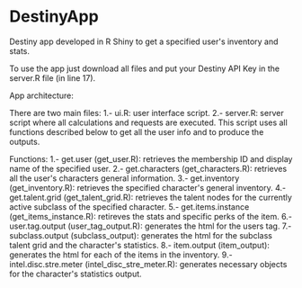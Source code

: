 # DestinyApp
Destiny app developed in R Shiny to get a specified user's inventory and stats. 

To use the app just download all files and put your Destiny API Key in the server.R file (in line 17).

App architecture:

There are two main files:
1.- ui.R: user interface script.
2.- server.R: server script where all calculations and requests are executed. This script uses all functions described below to get all the user info and to produce the outputs.

Functions:
1.- get.user (get_user.R): retrieves the membership ID and display name of the specified user.
2.- get.characters (get_characters.R): retrieves all the user's characters general information.
3.- get.inventory (get_inventory.R): retrieves the specified character's general inventory.
4.- get.talent.grid (get_talent_grid.R): retrieves the talent nodes for the currently active subclass of the specified character.
5.- get.items.instance (get_items_instance.R): retireves the stats and specific perks of the item.
6.- user.tag.output (user_tag_output.R): generates the html for the users tag.
7.- subclass.output (subclass_output): generates the html for the subclass talent grid and the character's statistics.
8.- item.output (item_output): generates the html for each of the items in the inventory.
9.- intel.disc.stre.meter (intel_disc_stre_meter.R): generates necessary objects for the character's statistics output.



